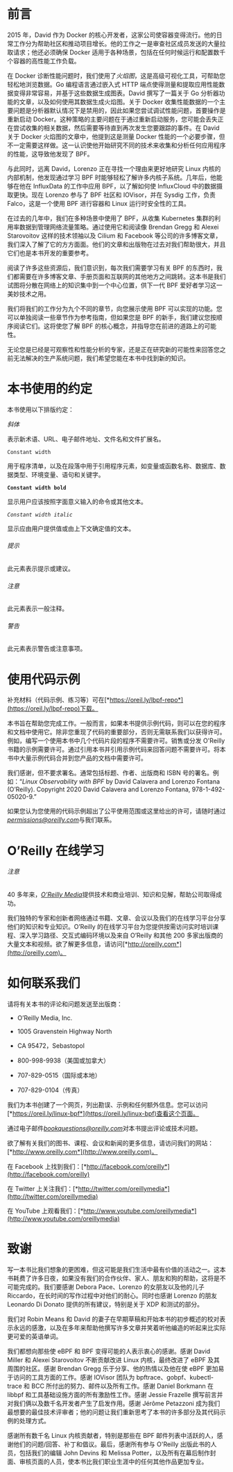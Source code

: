 # 前言

2015 年，David 作为 Docker 的核心开发者，这家公司使容器变得流行。他的日常工作分为帮助社区和推动项目增长。他的工作之一是审查社区成员发送的大量拉取请求；他还必须确保 Docker 适用于各种场景，包括在任何时候运行和配置数千个容器的高性能工作负载。

在 Docker 诊断性能问题时，我们使用了*火焰图*，这是高级可视化工具，可帮助您轻松地浏览数据。Go 编程语言通过嵌入式 HTTP 端点使得测量和提取应用性能数据变得非常容易，并基于这些数据生成图表。David 撰写了一篇关于 Go 分析器功能的文章，以及如何使用其数据生成火焰图。关于 Docker 收集性能数据的一个主要问题是分析器默认情况下是禁用的，因此如果您尝试调试性能问题，首要操作是重新启动 Docker。这种策略的主要问题在于通过重新启动服务，您可能会丢失正在尝试收集的相关数据，然后需要等待直到再次发生您要跟踪的事件。在 David 关于 Docker 火焰图的文章中，他提到这是测量 Docker 性能的一个必要步骤，但不一定需要这样做。这一认识使他开始研究不同的技术来收集和分析任何应用程序的性能，这导致他发现了 BPF。

与此同时，远离 David，Lorenzo 正在寻找一个理由来更好地研究 Linux 内核的内部机制，他发现通过学习 BPF 时能够轻松了解许多内核子系统。几年后，他能够在他在 InfluxData 的工作中应用 BPF，以了解如何使 InfluxCloud 中的数据摄取更快。现在 Lorenzo 参与了 BPF 社区和 IOVisor，并在 Sysdig 工作，负责 Falco，这是一个使用 BPF 进行容器和 Linux 运行时安全性的工具。

在过去的几年中，我们在多种场景中使用了 BPF，从收集 Kubernetes 集群的利用率数据到管理网络流量策略。通过使用它和阅读像 Brendan Gregg 和 Alexei Starovoitov 这样的技术领袖以及 Cilium 和 Facebook 等公司的许多博客文章，我们深入了解了它的方方面面。他们的文章和出版物在过去对我们帮助很大，并且它们也是本书开发的重要参考。

阅读了许多这些资源后，我们意识到，每次我们需要学习有关 BPF 的东西时，我们都需要在许多博客文章、手册页面和互联网的其他地方之间跳转。这本书是我们试图将分散在网络上的知识集中到一个中心位置，供下一代 BPF 爱好者学习这一美妙技术之用。

我们将我们的工作分为九个不同的章节，向您展示使用 BPF 可以实现的功能。您可以单独阅读一些章节作为参考指南，但如果您是 BPF 的新手，我们建议您按顺序阅读它们。这将使您了解 BPF 的核心概念，并指导您在前进的道路上的可能性。

无论您是已经是可观察性和性能分析的专家，还是正在研究新的可能性来回答您之前无法解决的生产系统问题，我们希望您能在本书中找到新的知识。

# 本书使用的约定

本书使用以下排版约定：

*斜体*

表示新术语、URL、电子邮件地址、文件名和文件扩展名。

`Constant width`

用于程序清单，以及在段落中用于引用程序元素，如变量或函数名称、数据库、数据类型、环境变量、语句和关键字。

**`Constant width bold`**

显示用户应该按照字面意义输入的命令或其他文本。

*`Constant width italic`*

显示应由用户提供值或由上下文确定值的文本。

###### 提示

此元素表示提示或建议。

###### 注意

此元素表示一般注释。

###### 警告

此元素表示警告或注意事项。

# 使用代码示例

补充材料（代码示例、练习等）可在[*https://oreil.ly/lbpf-repo*](https://oreil.ly/lbpf-repo)下载。

本书旨在帮助您完成工作。一般而言，如果本书提供示例代码，则可以在您的程序和文档中使用它。除非您重现了代码的重要部分，否则无需联系我们以获得许可。例如，编写一个使用本书中几个代码片段的程序不需要许可。销售或分发 O'Reilly 书籍的示例需要许可。通过引用本书并引用示例代码来回答问题不需要许可。将本书中大量示例代码合并到您产品的文档中需要许可。

我们感谢，但不要求署名。通常包括标题、作者、出版商和 ISBN 号的署名。例如：“*Linux Observability with BPF* by David Calavera and Lorenzo Fontana (O’Reilly). Copyright 2020 David Calavera and Lorenzo Fontana, 978-1-492-05020-9.”

如果您认为您使用的代码示例超出了公平使用范围或这里给出的许可，请随时通过*permissions@oreilly.com*与我们联系。

# O’Reilly 在线学习

###### 注意

40 多年来，[*O’Reilly Media*](http://oreilly.com)提供技术和商业培训、知识和见解，帮助公司取得成功。

我们独特的专家和创新者网络通过书籍、文章、会议以及我们的在线学习平台分享他们的知识和专业知识。O’Reilly 的在线学习平台为您提供按需访问实时培训课程、深入学习路径、交互式编码环境以及来自 O’Reilly 和其他 200 多家出版商的大量文本和视频。欲了解更多信息，请访问[*http://oreilly.com*](http://oreilly.com)。

# 如何联系我们

请将有关本书的评论和问题发送至出版商：

+   O’Reilly Media, Inc.

+   1005 Gravenstein Highway North

+   CA 95472，Sebastopol

+   800-998-9938（美国或加拿大）

+   707-829-0515（国际或本地）

+   707-829-0104（传真）

我们为本书创建了一个网页，列出勘误、示例和任何额外信息。您可以访问[*https://oreil.ly/linux-bpf*](https://oreil.ly/linux-bpf)查看这个页面。

通过电子邮件*bookquestions@oreilly.com*对本书提出评论或技术问题。

欲了解有关我们的图书、课程、会议和新闻的更多信息，请访问我们的网站：[*http://www.oreilly.com*](http://www.oreilly.com)。

在 Facebook 上找到我们：[*http://facebook.com/oreilly*](http://facebook.com/oreilly)

在 Twitter 上关注我们：[*http://twitter.com/oreillymedia*](http://twitter.com/oreillymedia)

在 YouTube 上观看我们：[*http://www.youtube.com/oreillymedia*](http://www.youtube.com/oreillymedia)

# 致谢

写一本书比我们想象的更困难，但这可能是我们生活中最有价值的活动之一。这本书耗费了许多日夜，如果没有我们的合作伙伴、家人、朋友和狗的帮助，这将是不可能完成的。我们要感谢 Debora Pace、Lorenzo 的女朋友以及他的儿子 Riccardo，在长时间的写作过程中对他们的耐心。同时也感谢 Lorenzo 的朋友 Leonardo Di Donato 提供的所有建议，特别是关于 XDP 和测试的部分。

我们对 Robin Means 和 David 的妻子在早期草稿和开始本书的初步概述的校对表示永远的感激，以及在多年来帮助他撰写许多文章并笑着听他编造的听起来比实际更可爱的英语单词。

我们都想向那些使 eBPF 和 BPF 变得可能的人表示衷心的感谢。感谢 David Miller 和 Alexei Starovoitov 不断贡献改进 Linux 内核，最终改进了 eBPF 及其周围的社区。感谢 Brendan Gregg 乐于分享、他的热情以及他在使 eBPF 更加易于访问的工具方面的工作。感谢 IOVisor 团队为 bpftrace、gobpf、kubectl-trace 和 BCC 所付出的努力、邮件以及所有工作。感谢 Daniel Borkmann 在 libbpf 和工具基础设施方面的所有激励性工作。感谢 Jessie Frazelle 撰写前言并对我们俩以及数千名开发者产生了启发作用。感谢 Jérôme Petazzoni 成为我们最想要的最佳技术评审者；他的问题让我们重新思考了本书的许多部分及其代码示例的处理方式。

感谢所有数千名 Linux 内核贡献者，特别是那些在 BPF 邮件列表中活跃的人，感谢他们的问题/回答、补丁和倡议。最后，感谢所有参与 O'Reilly 出版此书的人员，包括我们的编辑 John Devins 和 Melissa Potter，以及所有在幕后制作封面、审核页面的人员，使本书比我们职业生涯中的任何其他作品更加专业。
